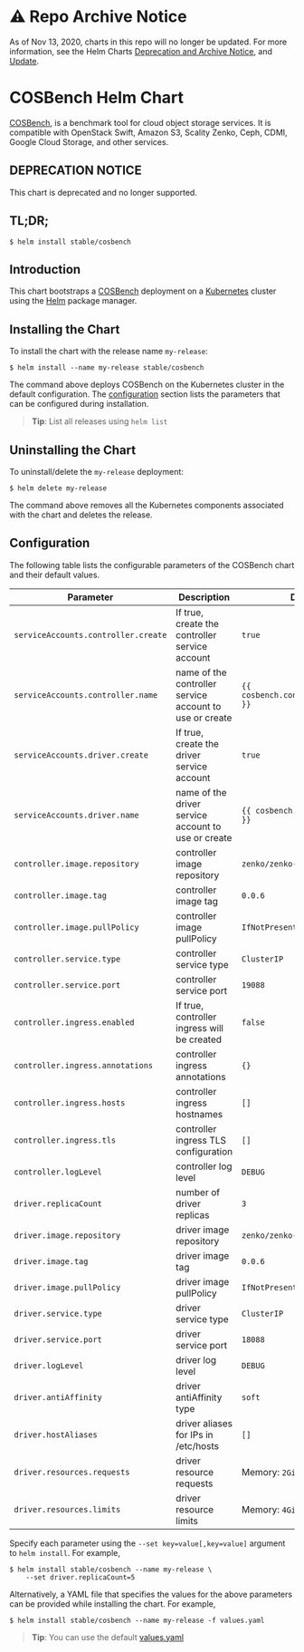 # ⚠️ Repo Archive Notice

As of Nov 13, 2020, charts in this repo will no longer be updated.
For more information, see the Helm Charts [Deprecation and Archive Notice](https://github.com/helm/charts#%EF%B8%8F-deprecation-and-archive-notice), and [Update](https://helm.sh/blog/charts-repo-deprecation/).

# COSBench Helm Chart

[COSBench](https://github.com/intel-cloud/cosbench), is a benchmark tool for cloud object storage services. It is compatible with OpenStack Swift, Amazon S3, Scality Zenko, Ceph, CDMI, Google Cloud Storage, and other services.

## DEPRECATION NOTICE

This chart is deprecated and no longer supported.

## TL;DR;

```console
$ helm install stable/cosbench
```

## Introduction

This chart bootstraps a [COSBench](https://github.com/intel-cloud/cosbench) deployment on a [Kubernetes](http://kubernetes.io) cluster using the [Helm](https://helm.sh) package manager.

## Installing the Chart

To install the chart with the release name `my-release`:

```console
$ helm install --name my-release stable/cosbench
```

The command above deploys COSBench on the Kubernetes cluster in the default configuration. The [configuration](#configuration) section lists the parameters that can be configured during installation.

> **Tip**: List all releases using `helm list`

## Uninstalling the Chart

To uninstall/delete the `my-release` deployment:

```console
$ helm delete my-release
```

The command above removes all the Kubernetes components associated with the chart and deletes the release.

## Configuration

The following table lists the configurable parameters of the COSBench chart and their default values.

Parameter | Description | Default
--------- | ----------- | -------
`serviceAccounts.controller.create` | If true, create the controller service account | `true`
`serviceAccounts.controller.name` | name of the controller service account to use or create | `{{ cosbench.controller.fullname }}`
`serviceAccounts.driver.create` | If true, create the driver service account | `true`
`serviceAccounts.driver.name` | name of the driver service account to use or create | `{{ cosbench.driver.fullname }}`
`controller.image.repository` | controller image repository | `zenko/zenko-cosbench`
`controller.image.tag` | controller image tag | `0.0.6`
`controller.image.pullPolicy` | controller image pullPolicy | `IfNotPresent`
`controller.service.type` | controller service type | `ClusterIP`
`controller.service.port` | controller service port | `19088`
`controller.ingress.enabled` | If true, controller ingress will be created | `false`
`controller.ingress.annotations` | controller ingress annotations | `{}`
`controller.ingress.hosts` | controller ingress hostnames | `[]`
`controller.ingress.tls` | controller ingress TLS configuration | `[]`
`controller.logLevel` | controller log level | `DEBUG`
`driver.replicaCount` | number of driver replicas | `3`
`driver.image.repository` | driver image repository | `zenko/zenko-cosbench`
`driver.image.tag` | driver image tag | `0.0.6`
`driver.image.pullPolicy` | driver image pullPolicy | `IfNotPresent`
`driver.service.type` | driver service type | `ClusterIP`
`driver.service.port` | driver service port | `18088`
`driver.logLevel` | driver log level | `DEBUG`
`driver.antiAffinity` | driver antiAffinity type | `soft`
`driver.hostAliases` | driver aliases for IPs in /etc/hosts | `[]`
`driver.resources.requests` | driver resource requests | Memory: `2Gi`, CPU: `500m`
`driver.resources.limits` | driver resource limits | Memory: `4Gi`, CPU: `1`

Specify each parameter using the `--set key=value[,key=value]` argument to `helm install`. For example,

```console
$ helm install stable/cosbench --name my-release \
    --set driver.replicaCount=5
```

Alternatively, a YAML file that specifies the values for the above parameters can be provided while installing the chart. For example,

```console
$ helm install stable/cosbench --name my-release -f values.yaml
```

> **Tip**: You can use the default [values.yaml](values.yaml)
